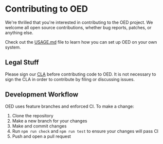 # Contributing to OED

We're thrilled that you're interested in contributing to the OED project. We
welcome all open source contributions, whether bug reports, patches, or anything
else.

Check out the [USAGE.md](USAGE.md) file to learn how you can set up OED on your
own system.

## Legal Stuff

Please sign our [CLA](https://goo.gl/forms/nR9MtVHUOqYn8WbP2) before
contributing code to OED. It is not necessary to sign the CLA in order to
contribute by filing or discussing issues.

## Development Workflow

OED uses feature branches and enforced CI. To make a change:

1. Clone the repository
2. Make a new branch for your changes
3. Make and commit changes
4. Run `npm run check` and `npm run test` to ensure your changes will pass CI
5. Push and open a pull request

